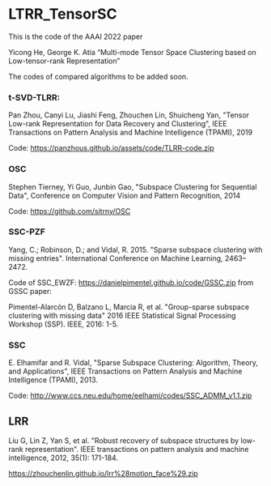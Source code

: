 # LTRR_TensorSC
This is the code of the AAAI 2022 paper 

Yicong He, George K. Atia “Multi-mode Tensor Space Clustering based on Low-tensor-rank Representation”

The codes of compared algorithms to be added soon.

### t-SVD-TLRR:

Pan Zhou, Canyi Lu, Jiashi Feng, Zhouchen Lin, Shuicheng Yan, "Tensor Low-rank Representation for Data Recovery and Clustering", IEEE Transactions on Pattern Analysis and Machine Intelligence (TPAMI), 2019

Code: https://panzhous.github.io/assets/code/TLRR-code.zip

### OSC

Stephen Tierney, Yi Guo, Junbin Gao, "Subspace Clustering for Sequential Data", Conference on Computer Vision and Pattern Recognition, 2014

Code: https://github.com/sjtrny/OSC

### SSC-PZF

Yang, C.; Robinson, D.; and Vidal, R. 2015. "Sparse subspace clustering with missing entries". International Conference on Machine Learning, 2463–2472.

Code of SSC_EWZF: https://danielpimentel.github.io/code/GSSC.zip from GSSC paper:

Pimentel-Alarcón D, Balzano L, Marcia R, et al. "Group-sparse subspace clustering with missing data" 2016 IEEE Statistical Signal Processing Workshop (SSP). IEEE, 2016: 1-5.

### SSC

E. Elhamifar and R. Vidal, "Sparse Subspace Clustering: Algorithm, Theory, and Applications", IEEE Transactions on Pattern Analysis and Machine Intelligence (TPAMI), 2013.

Code: http://www.ccs.neu.edu/home/eelhami/codes/SSC_ADMM_v1.1.zip

## LRR

Liu G, Lin Z, Yan S, et al. "Robust recovery of subspace structures by low-rank representation". IEEE transactions on pattern analysis and machine intelligence, 2012, 35(1): 171-184.

https://zhouchenlin.github.io/lrr%28motion_face%29.zip
